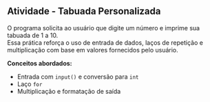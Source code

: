 ## Atividade - Tabuada Personalizada

O programa solicita ao usuário que digite um número e imprime sua tabuada de 1 a 10.  
Essa prática reforça o uso de entrada de dados, laços de repetição e multiplicação com base em valores fornecidos pelo usuário.

**Conceitos abordados:**
- Entrada com `input()` e conversão para `int`
- Laço `for`
- Multiplicação e formatação de saída
